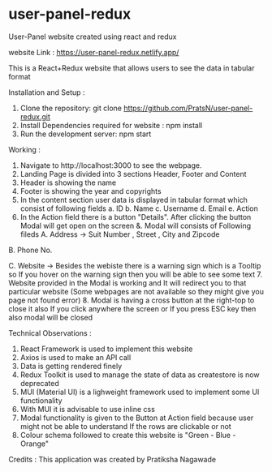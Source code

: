 # user-panel-redux

User-Panel website created using react and redux 

website Link : https://user-panel-redux.netlify.app/

This is a React+Redux website that allows users to see the data in tabular format

Installation and Setup :

1. Clone the repository: git clone https://github.com/PratsN/user-panel-redux.git
2. Install Dependencies required for website : npm install
3. Run the development server: npm start

Working :

1. Navigate to http://localhost:3000 to see the webpage.
2. Landing Page is divided into 3 sections Header, Footer and Content 
3. Header is showing the name
4. Footer is showing the year and copyrights 
5. In the content section user data is displayed in tabular format which consist of following fields
  a. ID 
  b. Name 
  c. Username
  d. Email 
  e. Action
6. In the Action field there is a button "Details". After clicking the button Modal will get open on the screen
&. Modal will consists of Following fileds
  A. Address -> Suit Number , Street , City and Zipcode
  
  B. Phone No.
  
  C. Website -> Besides the webiste there is a warning sign which is a Tooltip so 
  If you hover on the warning sign then you will be able to see some text
7. Website provided in the Modal is working and It will redirect you to that particular website (Some webpages are not available so they might give you page not found error)
8. Modal is having a cross button at the right-top to close it also If you click anywhere the screen or If you press ESC key then also modal will be closed

Technical Observations :

1. React Framework is used to implement this website
2. Axios is used to make an API call
3. Data is getting rendered finely
4. Redux Toolkit is used to manage the state of data as createstore is now deprecated
4. MUI (Material UI) is a lighweight framework used to implement some UI functionality
5. With MUI it is advisable to use inline css
6. Modal functionality is given to the Button at Action field because user might not be able to understand If the rows are clickable or not 
7. Colour schema followed to create this website is "Green - Blue - Orange"

Credits : This application was created by Pratiksha Nagawade
